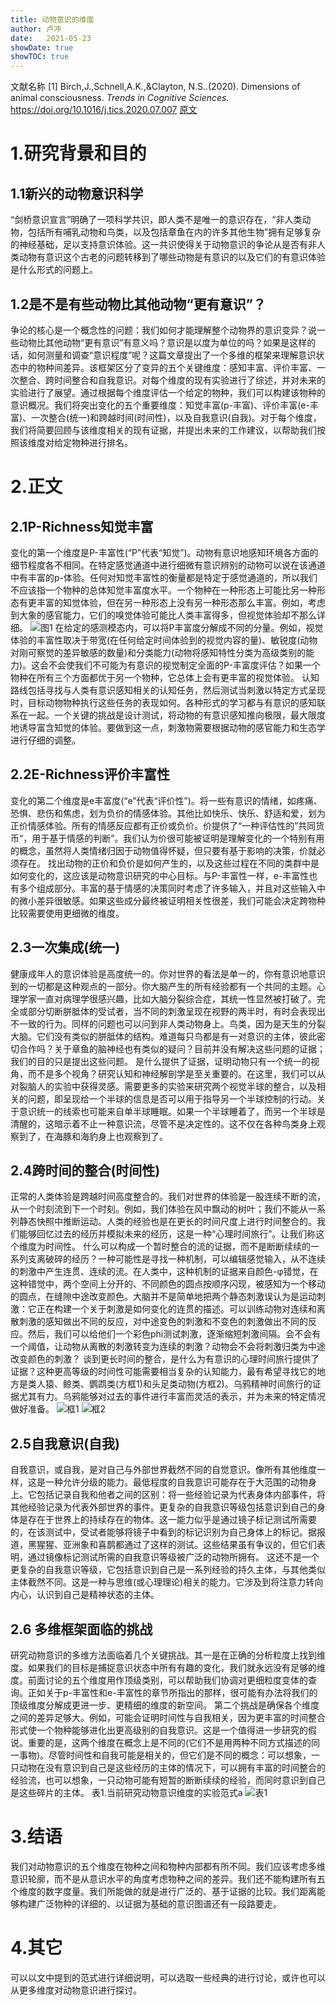 ```yaml
---
title: 动物意识的维度
author: 卢冲
date:   2021-05-23
showDate: true 
showTOC: true  
---
```

文献名称
[1] Birch,J.,Schnell,A.K.,&Clayton, N.S..(2020). Dimensions of animal consciousness. *Trends in Cognitive Sciences.*
https://doi.org/10.1016/j.tics.2020.07.007
[原文](../Source_Files/2021-05-23-LC2.pdf)
# 1.研究背景和目的
## 1.1新兴的动物意识科学
 “剑桥意识宣言”明确了一项科学共识，即人类不是唯一的意识存在，“非人类动物，包括所有哺乳动物和鸟类，以及包括章鱼在内的许多其他生物”拥有足够复杂的神经基础，足以支持意识体验。这一共识使得关于动物意识的争论从是否有非人类动物有意识这个古老的问题转移到了哪些动物是有意识的以及它们的有意识体验是什么形式的问题上。
## 1.2是不是有些动物比其他动物“更有意识”？
争论的核心是一个概念性的问题：我们如何才能理解整个动物界的意识变异？说一些动物比其他动物“更有意识”有意义吗？意识是以度为单位的吗？如果是这样的话，如何测量和调查“意识程度”呢？这篇文章提出了一个多维的框架来理解意识状态中的物种间差异。该框架区分了变异的五个关键维度：感知丰富、评价丰富、一次整合、跨时间整合和自我意识。对每个维度的现有实验进行了综述，并对未来的实验进行了展望。通过根据每个维度评估一个给定的物种，我们可以构建该物种的意识概况。我们将突出变化的五个重要维度：知觉丰富(p-丰富)、评价丰富(e-丰富)、一次整合(统一)和跨越时间(时间性)，以及自我意识(自我)。对于每个维度，我们将简要回顾与该维度相关的现有证据，并提出未来的工作建议，以帮助我们按照该维度对给定物种进行排名。

# 2.正文
## 2.1P-Richness知觉丰富
变化的第一个维度是P-丰富性(“P”代表“知觉”)。动物有意识地感知环境各方面的细节程度各不相同。在特定感觉通道中进行细微有意识辨别的动物可以说在该通道中有丰富的p-体验。任何对知觉丰富性的衡量都是特定于感觉通道的，所以我们不应该指一个物种的总体知觉丰富度水平。一个物种在一种形态上可能比另一种形态有更丰富的知觉体验，但在另一种形态上没有另一种形态那么丰富。例如，考虑到大象的感官能力，它们的嗅觉体验可能比人类丰富得多，但视觉体验却不那么详细。
![图1](../Supporting_Information/2021-05-23-LC2-fig1.png)
在给定的感测模态内，可以将P丰富度分解成不同的分量。例如，视觉体验的丰富性取决于带宽(在任何给定时间体验到的视觉内容的量)、敏锐度(动物对刚可察觉的差异敏感的数量)和分类能力(动物将感知特性分类为高级类别的能力)。这会不会使我们不可能为有意识的视觉制定全面的P-丰富度评估？如果一个物种在所有三个方面都优于另一个物种，它总体上会有更丰富的视觉体验。
认知路线包括寻找与人类有意识感知相关的认知任务，然后测试当刺激以特定方式呈现时，目标动物物种执行这些任务的表现如何。各种形式的学习都与有意识的感知联系在一起。一个关键的挑战是设计测试，将动物的有意识感知推向极限，最大限度地诱导富含知觉的体验。要做到这一点，刺激物需要根据动物的感官能力和生态学进行仔细的调整。
## 2.2E-Richness评价丰富性
变化的第二个维度是e丰富度(“e”代表“评价性”)。将一些有意识的情绪，如疼痛、恐惧、悲伤和焦虑，划为负价的情感体验。其他比如快乐、快乐、舒适和爱，划为正价情感体验。所有的情感反应都有正价或负价。价提供了“一种评估性的”共同货币“，用于基于情感的判断”。我们认为价很可能被证明是理解变化的一个特别有用的概念，虽然将人类情绪归因于动物值得怀疑，但只要有基于影响的决策，价就必须存在。
找出动物的正价和负价是如何产生的，以及这些过程在不同的类群中是如何变化的，这应该是动物意识研究的中心目标。与P-丰富性一样，e-丰富性也有多个组成部分。丰富的基于情感的决策同时考虑了许多输入，并且对这些输入中的微小差异很敏感。如果这些成分最终被证明相关性很差，我们可能会决定跨物种比较需要使用更细微的维度。
## 2.3一次集成(统一)
健康成年人的意识体验是高度统一的。你对世界的看法是单一的，你有意识地意识到的一切都是这种观点的一部分。你大脑产生的所有经验都有一个共同的主题。心理学家一直对病理学很感兴趣，比如大脑分裂综合症，其统一性显然被打破了。完全或部分切断胼胝体的受试者，当不同的刺激呈现在视野的两半时，有时会表现出不一致的行为。同样的问题也可以问到非人类动物身上。鸟类，因为是天生的分裂大脑。它们没有类似的胼胝体的结构。难道每只鸟都是有一对意识的主体，彼此密切合作吗？关于章鱼的脑神经也有类似的疑问？目前并没有解决这些问题的证据；我们的目的只是提出这些问题。
是什么提供了证据，证明动物只有一个统一的视角，而不是多个视角？研究认知和神经解剖学是至关重要的。在这里，我们可以从对裂脑人的实验中获得灵感。需要更多的实验来研究两个视觉半球的整合，以及相关的问题，即呈现给一个半球的信息是否可以用于指导另一个半球控制的行动。关于意识统一的线索也可能来自单半球睡眠。如果一个半球睡着了，而另一个半球是清醒的，这暗示着不止一种意识流，尽管不是决定性的。这不仅在各种鸟类身上观察到了，在海豚和海豹身上也观察到了。
## 2.4跨时间的整合(时间性)
正常的人类体验是跨越时间高度整合的。我们对世界的体验是一股连续不断的流，从一个时刻流到下一个时刻。例如，我们体验在风中飘动的树叶；我们不能从一系列静态快照中推断运动。人类的经验也是在更长的时间尺度上进行时间整合的。我们能够回忆过去的经历并模拟未来的经历，这是一种“心理时间旅行”。让我们称这个维度为时间性。
什么可以构成一个暂时整合的流的证据，而不是断断续续的一系列支离破碎的经历？一种可能性是寻找一种机制，可以编辑感觉输入，从不连续的刺激中产生连贯、连续的流。在人类中，这种机制的证据来自颜色-φ错觉，在这种错觉中，两个空间上分开的、不同颜色的圆点按顺序闪现，被感知为一个移动的圆点，在缝隙中途改变颜色。大脑并不是简单地把两个静态刺激误认为是运动刺激：它正在构建一个关于刺激是如何变化的连贯的描述。可以训练动物对连续和离散刺激的感知做出不同的反应，对中途变色的刺激和不变色的刺激做出不同的反应。然后，我们可以给他们一个彩色phi测试刺激，逐渐缩短刺激间隔。会不会有一个阈值，让动物从离散的刺激转变为连续的刺激？动物会不会将刺激归类为中途改变颜色的刺激？
谈到更长时间的整合，是什么为有意识的心理时间旅行提供了证据？这种更高等级的时间性可能需要相当复杂的认知能力，最有希望寻找它的地方是类人猿、鲸类、鹦鹉类(方框1)和头足类动物(方框2)。乌鸦精神时间旅行的证据尤其有力。乌鸦能够对过去的事件进行丰富而灵活的表示，并为未来的特定情况做好准备。
![框1](../Supporting_Information/2021-05-23-LC2-box1.png)
![框2](../Supporting_Information/2021-05-23-LC2-box2.png)
## 2.5自我意识(自我)
自我意识，或自我，是对自己与外部世界截然不同的自觉意识。像所有其他维度一样，这是一种允许分级的能力。最低程度的自我意识可能存在于大范围的动物身上。它包括记录自我和他者之间的区别：将一些经验记录为代表身体内部事件，将其他经验记录为代表外部世界的事件。更复杂的自我意识等级包括意识到自己的身体是存在于世界上的持续存在的物体。这一能力似乎是通过镜子标记测试所需要的，在该测试中，受试者能够将镜子中看到的标记识别为自己身体上的标记。据报道，黑猩猩、亚洲象和喜鹊都通过了这样的测试。这些结果虽有争议的，但它们表明，通过镜像标记测试所需的自我意识等级被广泛的动物所拥有。
这还不是一个更复杂的自我意识等级，它包括意识到自己是一系列经验的持久主体，与其他类似主体截然不同。这是一种与思维(或心理理论)相关的能力。它涉及到将注意力转向内心，认识到自己是精神状态的主体。
## 2.6 多维框架面临的挑战
研究动物意识的多维方法面临着几个关键挑战。其一是在正确的分析粒度上找到维度。如果我们的目标是捕捉意识状态中所有有趣的变化，我们就永远没有足够的维度。前面讨论的五个维度用作顶级类别，可以帮助我们协调对更细粒度变体的查询。正如关于p-丰富性和e-丰富性的章节所指出的那样，很可能有办法将我们的顶级维度分解成更进一步、更精细的维度的新空间。
第二个挑战是确保各个维度之间的差异足够大。例如，可能会证明时间性与自我相关，因为更丰富的时间整合形式使一个物种能够进化出更高级别的自我意识。这是一个值得进一步研究的假说。重要的是，这两个维度在概念上是不同的(它们不是用两种不同方式描述的同一事物)。尽管时间性和自我可能是相关的，但它们是不同的概念：可以想象，一只动物在没有意识到自己是这些经历的主体的情况下，可以拥有丰富的时间整合的经验流，也可以想象，一只动物可能有短暂的断断续续的经验，而同时意识到自己是这些碎片的主体。
表1.当前研究动物意识维度的实验范式a
![表1](../Supporting_Information/2021-05-23-LC2-table1.png)
# 3.结语
我们对动物意识的五个维度在物种之间和物种内部都有所不同。我们应该考虑多维意识轮廓，而不是从意识水平的角度考虑物种之间的差异。我们还不能构建所有五个维度的数字度量。我们所能做的就是进行广泛的、基于证据的比较。我们距离能够构建广泛物种的详细的、以证据为基础的意识图谱还有一段路要走。
# 4.其它
可以以文中提到的范式进行详细说明，可以选取一些经典的进行讨论，或许也可以从更多维度对动物意识进行探讨。






